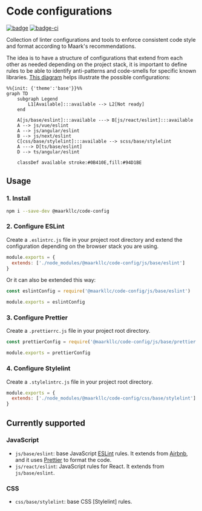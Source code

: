 # Code configurations

[![badge][badge]][npm-repo] [![badge-ci][badge-ci]][CircleCI]

Collection of linter configurations and tools to enforce consistent code style
and format according to Maark's recommendations.

The idea is to have a structure of configurations that extend from each other
as needed depending on the project stack, it is important to define rules to be
able to identify anti-patterns and code-smells for specific known libraries.
[This diagram][diagram] helps illustrate the possible configurations:

```mermaid
%%{init: {'theme':'base'}}%%
graph TD
    subgraph Legend
        L1[Available]:::available --> L2[Not ready]
    end

    A[js/base/eslint]:::available ---> B[js/react/eslint]:::available
    A --> js/vue/eslint
    A --> js/angular/eslint
    B --> js/next/eslint
    C[css/base/stylelint]:::available --> scss/base/stylelint
    A ---> D[ts/base/eslint]
    D --> ts/angular/eslint

    classDef available stroke:#0B410E,fill:#94D1BE
```

## Usage

### 1. Install

```bash
npm i --save-dev @maarkllc/code-config
```

### 2. Configure ESLint

Create a `.eslintrc.js` file in your project root directory and extend the
configuration depending on the browser stack you are using.

```javascript
module.exports = {
  extends: ['./node_modules/@maarkllc/code-config/js/base/eslint']
}
```

Or it can also be extended this way:

```javascript
const eslintConfig = require('@maarkllc/code-config/js/base/eslint')

module.exports = eslintConfig
```

### 3. Configure Prettier

Create a `.prettierrc.js` file in your project root directory.

```javascript
const prettierConfig = require('@maarkllc/code-config/js/base/prettier')

module.exports = prettierConfig
```

### 4. Configure Stylelint

Create a `.stylelintrc.js` file in your project root directory.

```javascript
module.exports = {
  extends: ['./node_modules/@maarkllc/code-config/css/base/stylelint']
}
```

## Currently supported

### JavaScript

- `js/base/eslint`: base JavaScript [ESLint] rules. It extends from [Airbnb],
  and it uses [Prettier] to format the code.
- `js/react/eslint`: JavaScript rules for React. It extends from
  `js/base/eslint`.

### CSS

- `css/base/stylelint`: base CSS [Stylelint] rules.

[badge]: https://img.shields.io/badge/%40maarkllc%2Fcode--config-v1.0.0-blue
[badge-ci]: https://circleci.com/gh/MAARK/code-config/tree/v1.0.0.svg?style=shield

[npm-repo]: https://www.npmjs.com/package/@maarkllc/code-config
[CircleCI]: https://app.circleci.com/pipelines/github/MAARK/code-config

[ESLint]: https://eslint.org/
[Prettier]: https://prettier.io/
[Airbnb]: https://github.com/airbnb/javascript

[diagram]: https://mermaid.live/edit#pako:eNptUc2OgjAQfpWmXjHKxsv2YCLCjexl9wYeBhiwu6WYdjBLjO--RWAN6hyadr6_aebC86ZALnhl4HRkX2GqmSvbZkMjxgp1MTT7iv1kdwapIFN4EELA9GDL5ZbFb8lHQ8wgFN1hEP2rh3OXfNtVBhZXaJXU9OjhTIKe4ixyesUZbW5xjnduJ6cHAHTVKjAzMJhAjb80Q_ZJbse5LHUKX422ZfaZdE91eJjQ_HMDGt7E9DzTAOcKrA2xZPcwS6b5QbFYBxt_HXmlVEos3jehH0Tc4zWaGmThlnbpHVJOR6wx5cJd-_SUp_rqeO2pAMKokNQYLkpQFj0OLTWfnc65INPiRAoluH3XI-v6B-1VrQ0
